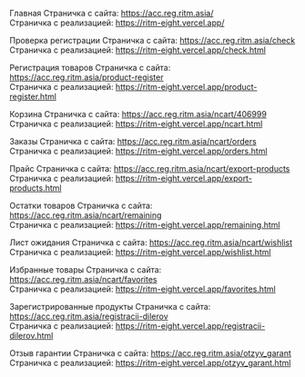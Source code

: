 Главная 
Страничка с сайта: https://acc.reg.ritm.asia/  
Страничка с реализацией: https://ritm-eight.vercel.app/ 

Проверка регистрации
Страничка с сайта: https://acc.reg.ritm.asia/check  
Страничка с реализацией: https://ritm-eight.vercel.app/check.html 

Регистрация товаров
Страничка с сайта: https://acc.reg.ritm.asia/product-register   
Страничка с реализацией: https://ritm-eight.vercel.app/product-register.html  

Корзина
Страничка с сайта: https://acc.reg.ritm.asia/ncart/406999    
Страничка с реализацией: https://ritm-eight.vercel.app/ncart.html  

Заказы
Страничка с сайта: https://acc.reg.ritm.asia/ncart/orders    
Страничка с реализацией: https://ritm-eight.vercel.app/orders.html  

Прайс
Страничка с сайта: https://acc.reg.ritm.asia/ncart/export-products  
Страничка с реализацией: https://ritm-eight.vercel.app/export-products.html  

Остатки товаров
Страничка с сайта: https://acc.reg.ritm.asia/ncart/remaining   
Страничка с реализацией: https://ritm-eight.vercel.app/remaining.html  

Лист ожидания
Страничка с сайта: https://acc.reg.ritm.asia/ncart/wishlist    
Страничка с реализацией: https://ritm-eight.vercel.app/wishlist.html  

Избранные товары
Страничка с сайта: https://acc.reg.ritm.asia/ncart/favorites     
Страничка с реализацией: https://ritm-eight.vercel.app/favorites.html  

Зарегистрированные продукты 
Страничка с сайта: https://acc.reg.ritm.asia/registracii-dilerov      
Страничка с реализацией: https://ritm-eight.vercel.app/registracii-dilerov.html  

Отзыв гарантии
Страничка с сайта: https://acc.reg.ritm.asia/otzyv_garant  
Страничка с реализацией: https://ritm-eight.vercel.app/otzyv_garant.html  

